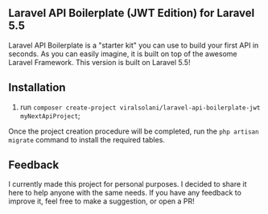 ## Laravel API Boilerplate (JWT Edition) for Laravel 5.5

Laravel API Boilerplate is a "starter kit" you can use to build your first API in seconds. As you can easily imagine, it is built on top of the awesome Laravel Framework. This version is built on Laravel 5.5!

## Installation

1. run `composer create-project viralsolani/laravel-api-boilerplate-jwt myNextApiProject`;

Once the project creation procedure will be completed, run the `php artisan migrate` command to install the required tables.

## Feedback

I currently made this project for personal purposes. I decided to share it here to help anyone with the same needs. If you have any feedback to improve it, feel free to make a suggestion, or open a PR!
